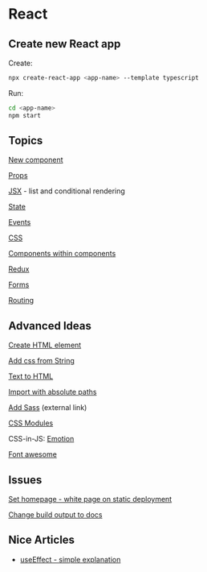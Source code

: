 # React

## Create new React app

Create:
```bash
npx create-react-app <app-name> --template typescript
```

Run:
```bash
cd <app-name>
npm start
```

## Topics
[New component](new-component.md)

[Props](props.md)

[JSX](jsx.md) - list and conditional rendering

[State](state.md)

[Events](events.md)

[CSS](css.md)

[Components within components](nested-components.md)

[Redux](redux.md)

[Forms](forms.md)

[Routing](router.md)

## Advanced Ideas
[Create HTML element](create-html-element.md)

[Add css from String](dynamic-css.md)

[Text to HTML](text-to-html.md)

[Import with absolute paths](absolute-paths.md)

[Add Sass](https://create-react-app.dev/docs/adding-a-sass-stylesheet/) (external link)

[CSS Modules](css-modules.md)

CSS-in-JS: [Emotion](emotion-css.md)

[Font awesome](font-awesome.md)

## Issues
[Set homepage - white page on static deployment](set-homepage.md)

[Change build output to docs](build-output.md)

## Nice Articles
- [useEffect - simple explanation](https://dmitripavlutin.com/react-useeffect-explanation/)
